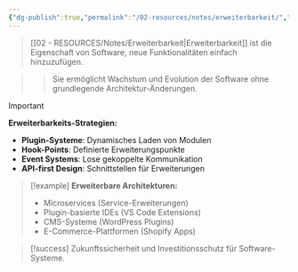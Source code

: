 ```yaml
---
{"dg-publish":true,"permalink":"/02-resources/notes/erweiterbarkeit/","tags":["softwarearchitektur/skalierung","design/flexibilitaet"],"noteIcon":"","updated":"2025-09-16T23:41:26.000+02:00"}
---
```



>[[02 - RESOURCES/Notes/Erweiterbarkeit\|Erweiterbarkeit]] ist die Eigenschaft von Software, neue Funktionalitäten einfach hinzuzufügen.

>>Sie ermöglicht Wachstum und Evolution der Software ohne grundlegende Architektur-Änderungen.

>[!important] 
>**Erweiterbarkeits-Strategien:**
>- **Plugin-Systeme**: Dynamisches Laden von Modulen
>- **Hook-Points**: Definierte Erweiterungspunkte
>- **Event Systems**: Lose gekoppelte Kommunikation
>- **API-first Design**: Schnittstellen für Erweiterungen

>[!example] 
>**Erweiterbare Architekturen:**
>- Microservices (Service-Erweiterungen)
>- Plugin-basierte IDEs (VS Code Extensions)
>- CMS-Systeme (WordPress Plugins)
>- E-Commerce-Plattformen (Shopify Apps)

>[!success] 
>Zukunftssicherheit und Investitionsschutz für Software-Systeme.